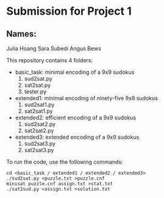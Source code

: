 # Submission for Project 1

## Names:
Julia Hoang
Sara Subedi 
Angus Bews

This repository contains 4 folders:
- basic_task: minimal encoding of a 9x9 sudokus
    1. sud2sat.py
    2. sat2sat.py
    3. tester.py
- extended1: minimal encoding of ninety-five 9x9 sudokus
    1. sud2sat1.py
    2. sat2sat1.py
- extended2: efficient encoding of a 9x9 sudokus
    1. sud2sat2.py
    2. sat2sat2.py
- extended3: extended encoding of a 9x9 sudokus
    1. sud2sat3.py
    2. sat2sat3.py

To run the code, use the following commands:
```
cd <basic_task / extended1 / extended2 / extended3>
./sud2sat.py <puzzle.txt >puzzle.cnf
minisat puzzle.cnf assign.txt >stat.txt
./sat2sud.py <assign.txt >solution.txt
```
